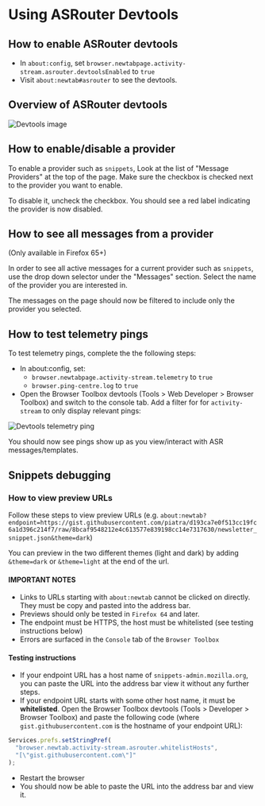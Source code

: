 # Using ASRouter Devtools

## How to enable ASRouter devtools
- In `about:config`, set `browser.newtabpage.activity-stream.asrouter.devtoolsEnabled` to `true`
- Visit `about:newtab#asrouter` to see the devtools.

## Overview of ASRouter devtools

![Devtools image](./debugging-guide.png)

## How to enable/disable a provider

To enable a provider such as `snippets`, Look at the list of "Message Providers" at the top of the page. Make sure the checkbox is checked next to the provider you want to enable.

To disable it, uncheck the checkbox. You should see a red label indicating the provider is now disabled.

## How to see all messages from a provider

(Only available in Firefox 65+)

In order to see all active messages for a current provider such as `snippets`, use the drop down selector under the "Messages" section. Select the name of the provider you are interested in.

The messages on the page should now be filtered to include only the provider you selected.

## How to test telemetry pings

To test telemetry pings, complete the the following steps:

- In about:config, set:
  - `browser.newtabpage.activity-stream.telemetry` to `true`
  - `browser.ping-centre.log` to `true`
- Open the Browser Toolbox devtools (Tools > Web Developer > Browser Toolbox) and switch to the console tab. Add a filter for for `activity-stream` to only display relevant pings:

![Devtools telemetry ping](./telemetry-screenshot.png)

You should now see pings show up as you view/interact with ASR messages/templates.

## Snippets debugging

### How to view preview URLs

Follow these steps to view preview URLs (e.g. `about:newtab?endpoint=https://gist.githubusercontent.com/piatra/d193ca7e0f513cc19fc6a1d396c214f7/raw/8bcaf9548212e4c613577e839198cc14e7317630/newsletter_snippet.json&theme=dark`)

You can preview in the two different themes (light and dark) by adding `&theme=dark` or `&theme=light` at the end of the url.

#### IMPORTANT NOTES
- Links to URLs starting with `about:newtab` cannot be clicked on directly. They must be copy and pasted into the address bar.
- Previews should only be tested in `Firefox 64` and later.
- The endpoint must be HTTPS, the host must be whitelisted (see testing instructions below)
- Errors are surfaced in the `Console` tab of the `Browser Toolbox`

#### Testing instructions
- If your endpoint URL has a host name of `snippets-admin.mozilla.org`, you can paste the URL into the address bar view it without any further steps.
- If your endpoint URL  starts with some other host name, it must be **whitelisted**. Open the Browser Toolbox devtools (Tools > Developer > Browser Toolbox) and paste the following code (where `gist.githubusercontent.com` is the hostname of your endpoint URL):
```js
Services.prefs.setStringPref(
  "browser.newtab.activity-stream.asrouter.whitelistHosts",
  "[\"gist.githubusercontent.com\"]"
);
```
- Restart the browser
- You should now be able to paste the URL into the address bar and view it.

